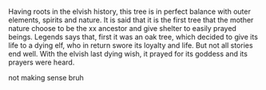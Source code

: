 Having roots in the elvish history, this tree is in perfect balance with outer elements, spirits and nature. It is said that it is the first tree that the mother nature choose to be the xx ancestor and give shelter to easily prayed beings. Legends says that, first it was an oak tree, which decided to give its life to a dying elf, who in return swore its loyalty and life. But not all stories end well. With the elvish last dying wish, it prayed for its goddess and its prayers were heard.

not making sense bruh